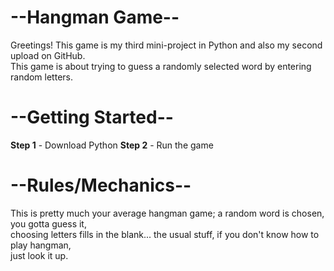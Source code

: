 # --Hangman Game--

Greetings! This game is my third mini-project in Python and also my second upload on GitHub.  
This game is about trying to guess a randomly selected word by entering random letters.

# --Getting Started--

**Step 1** - Download Python
**Step 2** - Run the game

# --Rules/Mechanics--

This is pretty much your average hangman game; a random word is chosen, you gotta guess it,  
choosing letters fills in the blank... the usual stuff, if you don't know how to play hangman,  
just look it up.
